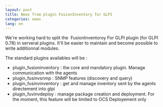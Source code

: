 ```yaml
---
layout: post
title: News from plugin FusionInventory for GLPI
categories: news
lang: en
---
```


We're working hard to split the  FusionInventoroy For GLPI plugin (for GLPI 0.78) in serveral plugins. It'll be easier to maintain and become possible to write additionnal modules.

The standard plugins availables will be :

* plugin_fusioninventory : the core and mandatory plugin. Manage communication with the agents
* plugin_fusinvsnmp : SNMP features (discovery and query)
* plugin_fusinvinventory : get and manage inventory sent by the agents directement into glpi
* plugin_fuvinvdeploy : manage package creation and deployment. For the moment, this feature will be limited to OCS Deployement only



